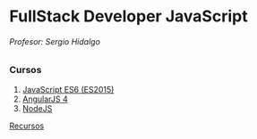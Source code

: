 # FullStack Developer JavaScript
###### Profesor: Sergio Hidalgo
### Cursos
1. [JavaScript ES6 (ES2015)](https://github.com/Area51TrainingCenter/FullStackDeveloper-Group01/tree/master/JavaScript)
2. [AngularJS 4](https://github.com/Area51TrainingCenter/FullStackDeveloper-Group01/tree/master/Angular)
3. [NodeJS](https://github.com/Area51TrainingCenter/FullStackDeveloper-Group01/tree/master/Node)

[Recursos](https://github.com/Area51TrainingCenter/FullStackDeveloper-Group01/tree/master/Recursos) 
